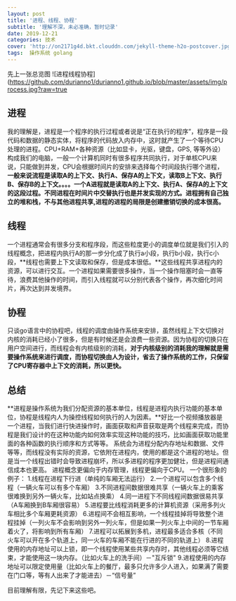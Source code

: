 ```yaml
---
layout: post
title: '进程、线程、协程'
subtitle: '理解不深，未必准确，暂时记录'
date: 2019-12-21
categories: 技术
cover: 'http://on2171g4d.bkt.clouddn.com/jekyll-theme-h2o-postcover.jpg'
tags:  操作系统 golang
---
```

先上一张总览图
![进程线程协程](https://github.com/durianno1/durianno1.github.io/blob/master/assets/img/process.jpg?raw=true
## 进程
我的理解是，进程是一个程序的执行过程或者说是“正在执行的程序”，程序是一段代码和数据的静态实体，将程序的代码放入内存中，这时就产生了一个等待CPU处理的进程。CPU+RAM+各种资源（比如显卡，光驱，键盘，GPS, 等等外设）构成我们的电脑，一般一个计算机同时有很多程序共同执行，对于单核CPU来说，只能做到并发，CPU会根据时间片的安排来选择每个时间段执行哪个进程，**一般来说流程是读取A的上下文、执行A、保存A的上下文，读取B上下文、执行B、保存B的上下文。。。。**一个A进程就是读取A的上下文、执行A、保存A的上下文的这段过程。不同进程在时间片中交替执行也是并发实现的方式。进程拥有自己独立的堆和栈，不与其他进程共享,进程的**进程的局限是创建撤销切换的成本很高。**

## 线程
一个进程通常会有很多分支和程序段，而这些粒度更小的调度单位就是我们引入的线程概念，把进程内执行A的那一步分化成了执行a小段，执行b小段，执行c小段，**线程也需要上下文读取和保存，但是成本很低。**这些线程共享进程内的资源，可以进行交互。一个进程如果需要很多操作，当一个操作阻塞时会一直等待，浪费其他操作的时间，而引入线程就可以分别代表各个操作，再次细化时间片，再次达到并发境界。

## 协程
只谈go语言中的协程吧，线程的调度由操作系统来安排，虽然线程上下文切换对内核的消耗已经小了很多，但是有时候还是会浪费一些资源。因为协程的切换只在用户空间进行，而线程会有内核级别的消耗，**对于内核级别的消耗我的理解就是需要操作系统来进行调度，而协程切换由人为设计，省去了操作系统的工作，只保留了CPU寄存器中上下文的消耗，所以更快。**
## 总结
**进程是操作系统为我们分配资源的基本单位，线程是进程内执行功能的基本单位，协程是线程内人为操控线程如何执行的人为因素。**好比一个视频播放器是一个进程，当我们进行快进操作时，画面获取和声音获取是两个线程来完成，而协程是我们设计的在这种功能内如何效率实现这种功能的技巧，比如画面获取功能里面的各种函数的执行顺序和方式等等。
系统会为进程分配内存地址和数据、文件等等，而线程没有实际的资源，它依附在进程内，使用的都是这个进程的地址。但是当一个线程出错时会导致进程崩坏，所以多进程的程序更加健壮，但是进程间通信成本也更高。
进程概念更偏向于内存管理，线程更偏向于CPU。
一个很形象的例子：
1.线程在进程下行进（单纯的车厢无法运行）
2.一个进程可以包含多个线程（一辆火车可以有多个车厢）
3.不同进程间数据很难共享（一辆火车上的乘客很难换到另外一辆火车，比如站点换乘）
4.同一进程下不同线程间数据很易共享（A车厢换到B车厢很容易）
5.进程要比线程消耗更多的计算机资源（采用多列火车相比多个车厢更耗资源）
6.进程间不会相互影响，一个线程挂掉将导致整个进程挂掉（一列火车不会影响到另外一列火车，但是如果一列火车上中间的一节车厢着火了，将影响到所有车厢）
7.进程可以拓展到多机，进程最多适合多核（不同火车可以开在多个轨道上，同一火车的车厢不能在行进的不同的轨道上）
8.进程使用的内存地址可以上锁，即一个线程使用某些共享内存时，其他线程必须等它结束，才能使用这一块内存。（比如火车上的洗手间）－"互斥锁"
9.进程使用的内存地址可以限定使用量（比如火车上的餐厅，最多只允许多少人进入，如果满了需要在门口等，等有人出来了才能进去）－“信号量”


目前理解有限，先记下来这些吧。






